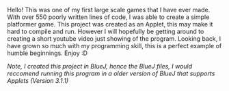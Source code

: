 Hello! This was one of my first large scale games that I have ever made. With over 550 poorly written lines of code, I was able to create a simple platformer game.
This project was created as an Applet, this may make it hard to compile and run. However I will hopefully be getting around to creating a short youtube video just
showing of the program. Looking back, I have grown so much with my programming skill, this is a perfect example of humble beginnings. Enjoy :D

*Note, I created this project in BlueJ, hence the BlueJ files, I would reccomend running this program in a older version of BlueJ that supports Applets (Version 3.1.1)*
